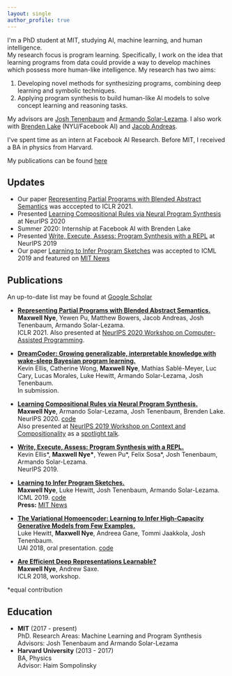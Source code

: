 ```yaml
---
layout: single
author_profile: true
---
```

I'm a PhD student at MIT, studying AI, machine learning, and human intelligence.  
My research focus is program learning. Specifically, I work on the idea that learning programs from data could provide a way to develop machines which possess more human-like intelligence. My research has two aims:  
1. Developing novel methods for synthesizing programs, combining deep learning and symbolic techniques.  
2. Applying program synthesis to build human-like AI models to solve concept learning and reasoning tasks.  

My advisors are [Josh Tenenbaum](https://web.mit.edu/cocosci/josh.html) and [Armando Solar-Lezama](https://people.csail.mit.edu/asolar/). I also work with [Brenden Lake](https://cims.nyu.edu/~brenden/) (NYU/Facebook AI) and [Jacob Andreas](https://www.mit.edu/~jda/). 

I've spent time as an intern at Facebook AI Research. Before MIT, I received a BA in physics from Harvard.  

My publications can be found [here](#publications)

## Updates
- Our paper [Representing Partial Programs with Blended Abstract Semantics](https://arxiv.org/pdf/2012.12964.pdf) was acccepted to ICLR 2021.
- Presented [Learning Compositional Rules via Neural Program Synthesis](https://arxiv.org/pdf/2003.05562.pdf) at NeurIPS 2020
- Summer 2020: Internship at Facebook AI with Brenden Lake
- Presented [Write, Execute, Assess: Program Synthesis with a REPL](https://arxiv.org/pdf/1906.04604.pdf) at NeurIPS 2019
- Our paper [Learning to Infer Program Sketches](https://arxiv.org/pdf/1902.06349.pdf) was accepted to ICML 2019 and featured on [MIT News](http://news.mit.edu/2019/toward-artificial-intelligence-that-learns-to-write-code-0614)

## Publications
An up-to-date list may be found at [Google Scholar](https://scholar.google.com/citations?user=NsuX8R8AAAAJ&hl=en) 
- [**Representing Partial Programs with Blended Abstract Semantics.**](https://arxiv.org/pdf/2012.12964.pdf)  
**Maxwell Nye**, Yewen Pu, Matthew Bowers, Jacob Andreas, Josh Tenenbaum, Armando Solar-Lezama.  
ICLR 2021.
Also presented at [NeurIPS 2020 Workshop on Computer-Assisted Programming](https://capworkshop.github.io/). 

- [**DreamCoder: Growing generalizable, interpretable
knowledge with wake-sleep Bayesian program learning.**](https://arxiv.org/pdf/2006.08381.pdf)  
Kevin Ellis, Catherine Wong, **Maxwell Nye**, Mathias Sablé-Meyer, Luc Cary, Lucas Morales, Luke Hewitt, Armando Solar-Lezama, Josh Tenenbaum.  
In submission.

- [**Learning Compositional Rules via Neural Program Synthesis.**](https://arxiv.org/pdf/2003.05562.pdf)  
**Maxwell Nye**, Armando Solar-Lezama, Josh Tenenbaum, Brenden Lake.  
NeurIPS 2020. [code](https://github.com/mtensor/rulesynthesis)  
Also presented at [NeurIPS 2019 Workshop on Context and Compositionality](https://context-composition.github.io/) as a [spotlight talk](https://slideslive.com/38922749/learning-compositional-rules-via-neural-program-synthesis).

- [**Write, Execute, Assess: Program Synthesis with a REPL.**](https://arxiv.org/pdf/1906.04604.pdf)  
Kevin Ellis\*, **Maxwell Nye\***, Yewen Pu\*, Felix Sosa\*, Josh Tenenbaum, Armando Solar-Lezama.  
NeurIPS 2019.

- [**Learning to Infer Program Sketches.**](https://arxiv.org/pdf/1902.06349.pdf)  
**Maxwell Nye**, Luke Hewitt, Josh Tenenbaum, Armando Solar-Lezama.  
ICML 2019. [code](https://github.com/mtensor/neural_sketch)  
**Press:** [MIT News](http://news.mit.edu/2019/toward-artificial-intelligence-that-learns-to-write-code-0614)

- [**The Variational Homoencoder: Learning to Infer High-Capacity Generative Models from Few Examples.**](https://arxiv.org/pdf/1807.08919.pdf)  
Luke Hewitt, **Maxwell Nye**, Andreea Gane, Tommi Jaakkola, Josh Tenenbaum.   
UAI 2018, oral presentation. [code](https://github.com/insperatum/vhe)

- [**Are Efficient Deep Representations Learnable?**](https://arxiv.org/pdf/1807.06399.pdf)  
**Maxwell Nye**, Andrew Saxe.  
ICLR 2018, workshop.

*equal contribution

## Education
- **MIT** (2017 - present)   
  PhD. Research Areas: Machine Learning and Program Synthesis  
   Advisors: Josh Tenenbaum and Armando Solar-Lezama
- **Harvard University** (2013 - 2017)   
    BA, Physics  
    Advisor: Haim Sompolinsky

